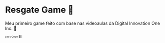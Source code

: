 <h1>Resgate Game 🚁</h1>

<p>Meu primeiro game feito com base nas videoaulas da Digital Innovation One Inc. 🚁</p>

<footer>
<p style="font-size: 8px;">Let's Code 🚀🔥<p>
<footer>
